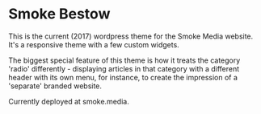 Smoke Bestow
============

This is the current (2017) wordpress theme for the Smoke Media website. It's a responsive theme with a few custom widgets.

The biggest special feature of this theme is how it treats the category 'radio' differently - displaying articles in that category with a different header with its own menu, for instance, to create the impression of a 'separate' branded website.

Currently deployed at smoke.media.
